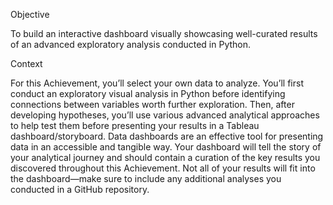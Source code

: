 Objective

To build an interactive dashboard visually showcasing well-curated results of
an advanced exploratory analysis conducted in Python.



Context

For this Achievement, you’ll select your own data to analyze. You’ll first conduct an exploratory visual
analysis in Python before identifying connections between variables worth further exploration. Then,
after developing hypotheses, you’ll use various advanced analytical approaches to help test them
before presenting your results in a Tableau dashboard/storyboard.
Data dashboards are an effective tool for presenting data in an accessible and tangible way. Your
dashboard will tell the story of your analytical journey and should contain a curation of the key results
you discovered throughout this Achievement. Not all of your results will fit into the dashboard—make
sure to include any additional analyses you conducted in a GitHub repository.
